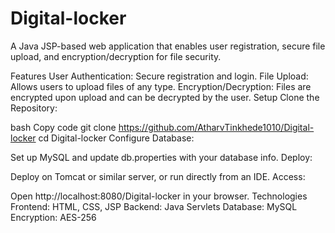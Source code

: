 # Digital-locker

A Java JSP-based web application that enables user registration, secure file upload, and encryption/decryption for file security.

Features
User Authentication: Secure registration and login.
File Upload: Allows users to upload files of any type.
Encryption/Decryption: Files are encrypted upon upload and can be decrypted by the user.
Setup
Clone the Repository:

bash
Copy code
git clone https://github.com/AtharvTinkhede1010/Digital-locker
cd Digital-locker
Configure Database:

Set up MySQL and update db.properties with your database info.
Deploy:

Deploy on Tomcat or similar server, or run directly from an IDE.
Access:

Open http://localhost:8080/Digital-locker in your browser.
Technologies
Frontend: HTML, CSS, JSP
Backend: Java Servlets
Database: MySQL
Encryption: AES-256
